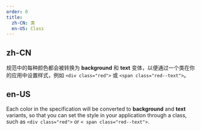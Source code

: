 ```yaml
---
order: 0
title:
  zh-CN: 类
  en-US: Class
---
```


## zh-CN

规范中的每种颜色都会被转换为 **background** 和 **text** 变体，以便通过一个类在你的应用中设置样式，例如 `<div class="red">` 或 `<span class="red--text">`。

## en-US

Each color in the specification will be converted to **background** and **text** variants, so that you can set the style in your application through a class, such as `<div class="red">` or `< span class="red--text">`.